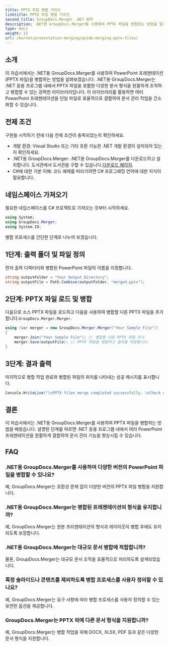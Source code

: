 ```yaml
---
title: PPTX 파일 병합 가이드
linktitle: PPTX 파일 병합 가이드
second_title: GroupDocs.Merger .NET API
description: .NET용 GroupDocs.Merger를 사용하여 PPTX 파일을 병합하는 방법을 알아보세요. 이 강력한 .NET 라이브러리를 사용하여 문서 관리를 간소화하세요.
type: docs
weight: 13
url: /ko/net/presentation-merging/guide-merging-pptx-files/
---
```

## 소개
이 자습서에서는 .NET용 GroupDocs.Merger를 사용하여 PowerPoint 프레젠테이션(PPTX 파일)을 병합하는 방법을 살펴보겠습니다. .NET용 GroupDocs.Merger는 .NET 응용 프로그램 내에서 PPTX 파일을 포함한 다양한 문서 형식을 원활하게 조작하고 병합할 수 있는 강력한 라이브러리입니다. 이 라이브러리를 활용하면 여러 PowerPoint 프레젠테이션을 단일 파일로 효율적으로 결합하여 문서 관리 작업을 간소화할 수 있습니다.
## 전제 조건
구현을 시작하기 전에 다음 전제 조건이 충족되었는지 확인하세요.
- 개발 환경: Visual Studio 또는 기타 호환 가능한 .NET 개발 환경이 설치되어 있는지 확인하세요.
- .NET용 GroupDocs.Merger: .NET용 GroupDocs.Merger를 다운로드하고 설치합니다. 도서관에서 도서관을 구할 수 있습니다.[다운로드 페이지](https://releases.groupdocs.com/merger/net/).
- C#에 대한 기본 이해: 코드 예제를 따라가려면 C# 프로그래밍 언어에 대한 지식이 필요합니다.

## 네임스페이스 가져오기
필요한 네임스페이스를 C# 프로젝트로 가져오는 것부터 시작하세요.
```csharp
using System; 
using GroupDocs.Merger;
using System.IO;
```

병합 프로세스를 간단한 단계로 나누어 보겠습니다.
## 1단계: 출력 폴더 및 파일 정의
먼저 출력 디렉터리와 병합된 PowerPoint 파일의 이름을 지정합니다.
```csharp
string outputFolder = "Your Output Directory";
string outputFile = Path.Combine(outputFolder, "merged.pptx");
```
## 2단계: PPTX 파일 로드 및 병합
 다음으로 소스 PPTX 파일을 로드하고 다음을 사용하여 병합할 다른 PPTX 파일을 추가합니다.`GroupDocs.Merger.Merger`.
```csharp
using (var merger = new GroupDocs.Merger.Merger("Your Sample File"))
{
    merger.Join("Your Sample File"); // 병합할 다른 PPTX 파일 추가
    merger.Save(outputFile); // PPTX 파일을 병합하고 결과를 저장합니다.
}
```
## 3단계: 결과 출력
마지막으로 병합 작업 완료와 병합된 파일의 위치를 나타내는 성공 메시지를 표시합니다.
```csharp
Console.WriteLine("\nPPTX files merge completed successfully. \nCheck output in {0}", outputFolder);
```

## 결론
이 자습서에서는 .NET용 GroupDocs.Merger를 사용하여 PPTX 파일을 병합하는 방법을 배웠습니다. 설명된 단계를 따르면 .NET 응용 프로그램 내에서 여러 PowerPoint 프레젠테이션을 원활하게 결합하여 문서 관리 기능을 향상시킬 수 있습니다.

## FAQ
### .NET용 GroupDocs.Merger를 사용하여 다양한 버전의 PowerPoint 파일을 병합할 수 있나요?
예, GroupDocs.Merger는 호환성 문제 없이 다양한 버전의 PPTX 파일 병합을 지원합니다.
### .NET용 GroupDocs.Merger는 병합된 프레젠테이션의 형식을 유지합니까?
예, GroupDocs.Merger는 원본 프리젠테이션의 형식과 레이아웃이 병합 후에도 유지되도록 보장합니다.
### .NET용 GroupDocs.Merger는 대규모 문서 병합에 적합합니까?
물론, GroupDocs.Merger는 대규모 문서 조작을 효율적으로 처리하도록 설계되었습니다.
### 특정 슬라이드나 콘텐츠를 제외하도록 병합 프로세스를 사용자 정의할 수 있나요?
예, GroupDocs.Merger는 요구 사항에 따라 병합 프로세스를 사용자 정의할 수 있는 유연한 옵션을 제공합니다.
### GroupDocs.Merger는 PPTX 외에 다른 문서 형식을 지원합니까?
예, GroupDocs.Merger는 병합 작업을 위해 DOCX, XLSX, PDF 등과 같은 다양한 문서 형식을 지원합니다.